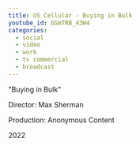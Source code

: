 ```yaml
---
title: US Cellular - Buying in Bulk
youtube_id: GSmTRB_43W4
categories:
  - social
  - video
  - work
  - tv commercial
  - broadcast
---
```


"Buying in Bulk"

Director: Max Sherman

Production: Anonymous Content

2022
